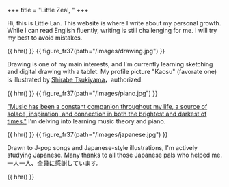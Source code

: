 +++
title = "Little Zeal, "
+++

Hi, this is Little Lan. This website is where I write about my personal growth. While I can read English fluently, writing is still challenging for me. I will try my best to avoid mistakes. 

{{ hhr() }}
{{ figure_fr37(path="/images/drawing.jpg") }}

Drawing is one of my main interests, and I'm currently learning sketching and digital drawing with a tablet. My profile picture "Kaosu" (favorate one) is illustrated by [Shirabe Tsukiyama][shirabe]，authorized. 

[shirabe]: <https://www.pixiv.net/users/39203847>

{{ hhr() }}
{{ figure_fr37(path="/images/piano.jpg") }}

["Music has been a constant companion throughout my life, a source of solace, inspiration, and connection in both the brightest and darkest of times."][music_to_me] I'm delving into learning music theory and piano. 

[music_to_me]: <https://www.youthkiawaaz.com/2024/02/exploring-my-relationship-with-music/>

{{ hhr() }}
{{ figure_fr37(path="/images/japanese.jpg") }}

Drawn to J-pop songs and Japanese-style illustrations, I'm actively studying Japanese. Many thanks to all those Japanese pals who helped me. 一人一人、全員に感謝しています。

{{ hhr() }}
